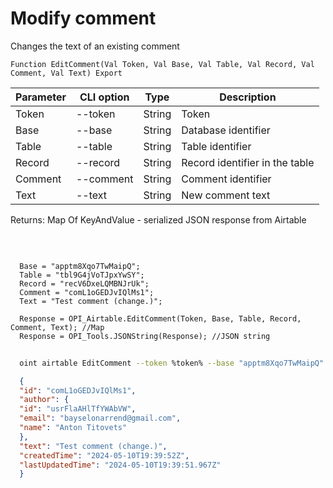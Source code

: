 ﻿---
sidebar_position: 3
---

# Modify comment
 Changes the text of an existing comment



`Function EditComment(Val Token, Val Base, Val Table, Val Record, Val Comment, Val Text) Export`

  | Parameter | CLI option | Type | Description |
  |-|-|-|-|
  | Token | --token | String | Token |
  | Base | --base | String | Database identifier |
  | Table | --table | String | Table identifier |
  | Record | --record | String | Record identifier in the table |
  | Comment | --comment | String | Comment identifier |
  | Text | --text | String | New comment text |

  
  Returns:  Map Of KeyAndValue - serialized JSON response from Airtable

<br/>




```bsl title="Code example"
  
  Base = "apptm8Xqo7TwMaipQ";
  Table = "tbl9G4jVoTJpxYwSY";
  Record = "recV6DxeLQMBNJrUk";
  Comment = "comL1oGEDJvIQlMs1";
  Text = "Test comment (change.)";
  
  Response = OPI_Airtable.EditComment(Token, Base, Table, Record, Comment, Text); //Map
  Response = OPI_Tools.JSONString(Response); //JSON string
```



```sh title="CLI command example"
    
  oint airtable EditComment --token %token% --base "apptm8Xqo7TwMaipQ" --table "tbl9G4jVoTJpxYwSY" --record "recV6DxeLQMBNJrUk" --comment "comL1oGEDJvIQlMs1" --text "Test comment (change.)"

```

```json title="Result"
  {
  "id": "comL1oGEDJvIQlMs1",
  "author": {
  "id": "usrFlaAHlTfYWAbVW",
  "email": "bayselonarrend@gmail.com",
  "name": "Anton Titovets"
  },
  "text": "Test comment (change.)",
  "createdTime": "2024-05-10T19:39:52Z",
  "lastUpdatedTime": "2024-05-10T19:39:51.967Z"
  }

```
